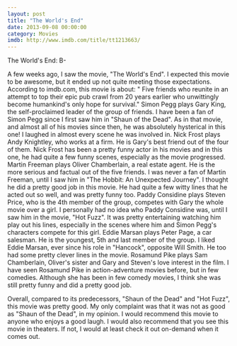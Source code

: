 ```yaml
---
layout: post
title: "The World's End"
date: 2013-09-08 00:00:00
category: Movies
imdb: http://www.imdb.com/title/tt1213663/
---
```


The World's End: B-

A few weeks ago, I saw the movie, "The World's End". I expected this movie to be awesome, but it ended up not quite meeting those expectations. According to imdb.com, this movie is about: " Five friends who reunite in an attempt to top their epic pub crawl from 20 years earlier who unwittingly become humankind's only hope for survival." Simon Pegg plays Gary King, the self-proclaimed leader of the group of friends. I have been a fan of Simon Pegg since I first saw him in "Shaun of the Dead". As in that movie, and almost all of his movies since then, he was absolutely hysterical in this one! I laughed in almost every scene he was involved in. Nick Frost plays Andy Knightley, who works at a firm. He is Gary's best friend out of the four of them. Nick Frost has been a pretty funny actor in his movies and in this one, he had quite a few funny scenes, especially as the movie progressed. Martin Freeman plays Oliver Chamberlain, a real estate agent. He is the more serious and factual out of the five friends. I was never a fan of Martin Freeman, until I saw him in "The Hobbit: An Unexpected Journey". I thought he did a pretty good job in this movie. He had quite a few witty lines that he acted out so well, and was pretty funny too. Paddy Considine plays Steven Price, who is the 4th member of the group, competes with Gary the whole movie over a girl. I personally had no idea who Paddy Considine was, until I saw him in the movie, "Hot Fuzz". It was pretty entertaining watching him play out his lines, especially in the scenes where him and Simon Pegg's characters compete for this girl. Eddie Marsan plays Peter Page, a car salesman. He is the youngest, 5th and last member of the group. I liked Eddie Marsan, ever since his role in "Hancock", opposite Will Smith. He too had some pretty clever lines in the movie. Rosamund Pike plays Sam Chamberlain, Oliver's sister and Gary and Steven's love interest in the film. I have seen Rosamund Pike in action-adventure movies before, but in few comedies. Although she has been in few comedy movies, I think she was still pretty funny and did a pretty good job.

Overall, compared to its predecessors, "Shaun of the Dead" and "Hot Fuzz", this movie was pretty good. My only complaint was that it was not as good as "Shaun of the Dead", in my opinion. I would recommend this movie to anyone who enjoys a good laugh. I would also recommend that you see this movie in theaters. If not, I would at least check it out on-demand when it comes out.
